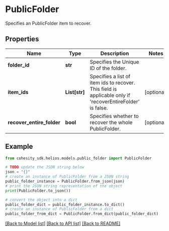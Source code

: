 # PublicFolder

Specifies an PublicFolder item to recover.

## Properties

Name | Type | Description | Notes
------------ | ------------- | ------------- | -------------
**folder_id** | **str** | Specifies the Unique ID of the folder. | 
**item_ids** | **List[str]** | Specifies a list of item ids to recover. This field is applicable only if &#39;recoverEntireFolder&#39; is false. | [optional] 
**recover_entire_folder** | **bool** | Specifies whether to recover the whole PublicFolder. | [optional] 

## Example

```python
from cohesity_sdk.helios.models.public_folder import PublicFolder

# TODO update the JSON string below
json = "{}"
# create an instance of PublicFolder from a JSON string
public_folder_instance = PublicFolder.from_json(json)
# print the JSON string representation of the object
print(PublicFolder.to_json())

# convert the object into a dict
public_folder_dict = public_folder_instance.to_dict()
# create an instance of PublicFolder from a dict
public_folder_from_dict = PublicFolder.from_dict(public_folder_dict)
```
[[Back to Model list]](../README.md#documentation-for-models) [[Back to API list]](../README.md#documentation-for-api-endpoints) [[Back to README]](../README.md)


